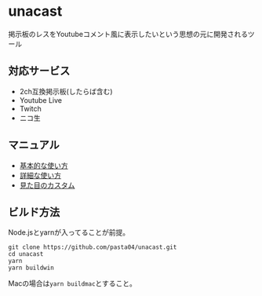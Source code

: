 # unacast
掲示板のレスをYoutubeコメント風に表示したいという思想の元に開発されるツール

## 対応サービス

- 2ch互換掲示板(したらば含む)
- Youtube Live
- Twitch
- ニコ生

## マニュアル

- [基本的な使い方](./documents/README.md)
- [詳細な使い方](./documents/詳細な使い方.md)
- [見た目のカスタム](./documents/見た目のカスタム.md)

## ビルド方法
Node.jsとyarnが入ってることが前提。
```
git clone https://github.com/pasta04/unacast.git
cd unacast
yarn
yarn buildwin
```

Macの場合は`yarn buildmac`とすること。
